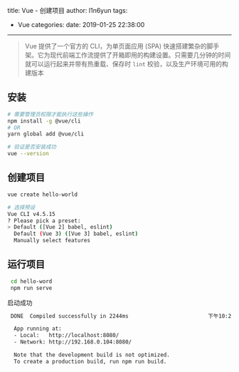 title: Vue - 创建项目
author: l1n6yun
tags:
  - Vue
categories:
date: 2019-01-25 22:38:00
---
> Vue 提供了一个官方的 CLI，为单页面应用 (SPA) 快速搭建繁杂的脚手架。它为现代前端工作流提供了开箱即用的构建设置。只需要几分钟的时间就可以运行起来并带有热重载、保存时 `lint` 校验，以及生产环境可用的构建版本

## 安装

```sh
# 需要管理员权限才能执行这些操作
npm install -g @vue/cli
# OR
yarn global add @vue/cli

# 验证是否安装成功
vue --version
```

## 创建项目

```sh
vue create hello-world

# 选择预设
Vue CLI v4.5.15
? Please pick a preset:
> Default ([Vue 2] babel, eslint)
  Default (Vue 3) ([Vue 3] babel, eslint)
  Manually select features
```

## 运行项目

```sh
 cd hello-word
 npm run serve
```

启动成功

```sh
 DONE  Compiled successfully in 2244ms                         下午10:20:26

  App running at:
  - Local:   http://localhost:8080/
  - Network: http://192.168.0.104:8080/

  Note that the development build is not optimized.
  To create a production build, run npm run build.
```